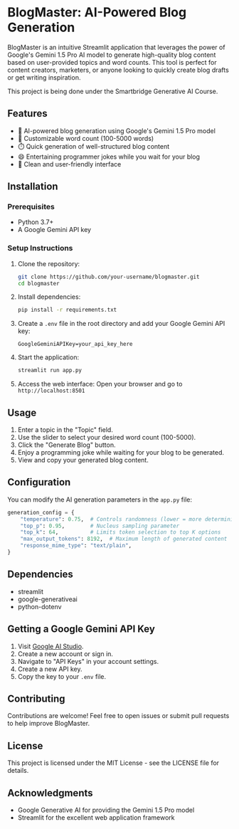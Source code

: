 # BlogMaster: AI-Powered Blog Generation

BlogMaster is an intuitive Streamlit application that leverages the power of Google's Gemini 1.5 Pro AI model to generate high-quality blog content based on user-provided topics and word counts. This tool is perfect for content creators, marketers, or anyone looking to quickly create blog drafts or get writing inspiration.

This project is being done under the Smartbridge Generative AI Course.

## Features
- 🤖 AI-powered blog generation using Google's Gemini 1.5 Pro model
- 📝 Customizable word count (100-5000 words)
- ⏱️ Quick generation of well-structured blog content
- 😄 Entertaining programmer jokes while you wait for your blog
- 🎨 Clean and user-friendly interface

## Installation

### Prerequisites
- Python 3.7+
- A Google Gemini API key

### Setup Instructions

1. Clone the repository:
    ```bash
    git clone https://github.com/your-username/blogmaster.git
    cd blogmaster
    ```

2. Install dependencies:
    ```bash
    pip install -r requirements.txt
    ```

3. Create a `.env` file in the root directory and add your Google Gemini API key:
    ```
    GoogleGeminiAPIKey=your_api_key_here
    ```

4. Start the application:
    ```bash
    streamlit run app.py
    ```

5. Access the web interface:
    Open your browser and go to `http://localhost:8501`

## Usage

1. Enter a topic in the "Topic" field.
2. Use the slider to select your desired word count (100-5000).
3. Click the "Generate Blog" button.
4. Enjoy a programming joke while waiting for your blog to be generated.
5. View and copy your generated blog content.

## Configuration

You can modify the AI generation parameters in the `app.py` file:
```python
generation_config = {
    "temperature": 0.75,  # Controls randomness (lower = more deterministic)
    "top_p": 0.95,        # Nucleus sampling parameter
    "top_k": 64,          # Limits token selection to top K options
    "max_output_tokens": 8192,  # Maximum length of generated content
    "response_mime_type": "text/plain",
}
```

## Dependencies
- streamlit
- google-generativeai
- python-dotenv

## Getting a Google Gemini API Key

1. Visit [Google AI Studio](https://ai.google.com/studio).
2. Create a new account or sign in.
3. Navigate to "API Keys" in your account settings.
4. Create a new API key.
5. Copy the key to your `.env` file.

## Contributing

Contributions are welcome! Feel free to open issues or submit pull requests to help improve BlogMaster.

## License

This project is licensed under the MIT License - see the LICENSE file for details.

## Acknowledgments

- Google Generative AI for providing the Gemini 1.5 Pro model
- Streamlit for the excellent web application framework

